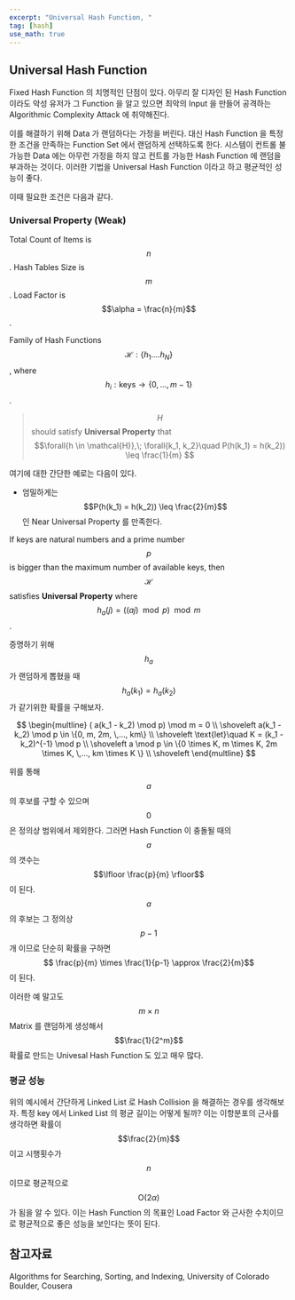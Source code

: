 ```yaml
---
excerpt: "Universal Hash Function, "
tag: [hash]
use_math: true
---
```


## Universal Hash Function

Fixed Hash Function 의 치명적인 단점이 있다. 아무리 잘 디자인 된 Hash Function 이라도 악성 유저가 그 Function 을 알고 있으면 최악의 Input 을 만들어 공격하는 Algorithmic Complexity Attack 에 취약해진다. 

이를 해결하기 위해 Data 가 랜덤하다는 가정을 버린다. 대신 Hash Function 을 특정한 조건을 만족하는 Function Set 에서 랜덤하게 선택하도록 한다. 시스템이 컨트롤 불가능한 Data 에는 아무런 가정을 하지 않고 컨트롤 가능한 Hash Function 에 랜덤을 부과하는 것이다. 이러한 기법을 Universal Hash Function 이라고 하고 평균적인 성능이 좋다.

이때 필요한 조건은 다음과 같다.

### Universal Property (Weak)

Total Count of Items is $$n$$. Hash Tables Size is $$m$$. Load Factor is $$\alpha = \frac{n}{m}$$. 

Family of Hash Functions $$\mathcal{H} : \{h_1 .... h_N \}$$, where $$h_i : \text{keys} \rightarrow \{0,...,m-1\}$$.

> $$H$$ should satisfy __Universal Property__ that $$\forall{h \in \mathcal{H}},\; \forall{k_1, k_2}\quad P(h(k_1) = h(k_2)) \leq \frac{1}{m} $$

여기에 대한 간단한 예로는 다음이 있다.
+ 엄밀하게는 $$P(h(k_1) = h(k_2)) \leq \frac{2}{m}$$ 인 Near Universal Property 를 만족한다. 

If keys are natural numbers and a prime number $$p$$ is bigger than the maximum number of available keys, then $$\mathcal{H}$$ satisfies __Universal Property__ where $$h_{a}(j) = ((aj) \mod p) \mod m$$.

증명하기 위해 $$h_a$$ 가 랜덤하게 뽑혔을 때 $$h_a(k_1) = h_a(k_2)$$ 가 같기위한 확률을 구해보자. 

$$ \begin{multline} 
( a(k_1 - k_2) \mod p) \mod m = 0 \\ \shoveleft
a(k_1 - k_2) \mod p \in \{0, m, 2m, \,..., km\} \\ \shoveleft
\text{let}\quad K = (k_1 - k_2)^{-1} \mod p  \\ \shoveleft
a \mod p \in \{0 \times K, m \times K, 2m \times K, \,..., km \times K  \} \\ \shoveleft
\end{multline}
$$

위를 통해 $$a$$ 의 후보를 구할 수 있으며 $$0$$ 은 정의상 범위에서 제외한다. 그러면 Hash Function 이 충돌될 때의 $$a$$ 의 갯수는 $$\lfloor \frac{p}{m} \rfloor$$ 이 된다. $$a$$ 의 후보는 그 정의상 $$p-1$$ 개 이므로 단순히 확률을 구하면 $$ \frac{p}{m} \times \frac{1}{p-1} \approx \frac{2}{m}$$ 이 된다.

이러한 예 말고도 $$m \times n$$ Matrix 를 랜덤하게 생성해서 $$\frac{1}{2^m}$$ 확률로 만드는 Univesal Hash Function 도 있고 매우 많다.


### 평균 성능

위의 예시에서 간단하게 Linked List 로 Hash Collision 을 해결하는 경우를 생각해보자. 특정 key 에서 Linked List 의 평균 길이는 어떻게 될까? 이는 이항분포의 근사를 생각하면 확률이 $$\frac{2}{m}$$ 이고 시행횟수가 $$n$$ 이므로 평균적으로 $$\mathrm{O}(2\alpha)$$ 가 됨을 알 수 있다. 이는 Hash Function 의 목표인 Load Factor 와 근사한 수치이므로 평균적으로 좋은 성능을 보인다는 뜻이 된다.



## 참고자료

Algorithms for Searching, Sorting, and Indexing, University of Colorado Boulder, Cousera
